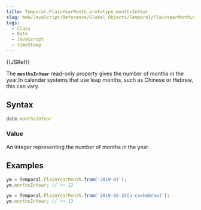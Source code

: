 ```yaml
---
title: Temporal.PlainYearMonth.prototype.monthsInYear
slug: Web/JavaScript/Reference/Global_Objects/Temporal/PlainYearMonth/monthsInYear
tags:
  - Class
  - Date
  - JavaScript
  - timeStamp
---
```

{{JSRef}}

The **`monthsInYear`** read-only property gives the number of months in the
year.In calendar systems that use leap months, such as Chinese or Hebrew, this
can vary.

## Syntax

```js
date.monthsInYear
```

### Value

An integer representing the number of months in the year.

## Examples

```js
ym = Temporal.PlainYearMonth.from('2019-07');
ym.monthsInYear; // => 12

ym = Temporal.PlainYearMonth.from('2019-02-23[u-ca=hebrew]');
ym.monthsInYear; // => 13
```
